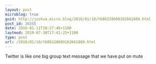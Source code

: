 ```yaml
---
layout: post
microblog: true
guid: http://joshua.micro.blog/2016/01/10/t686328609162661889.html
post_id: 36355
date: 2016-01-11T10:27:46+1100
lastmod: 2019-07-30T17:41:25+1100
type: post
url: /2016/01/10/t686328609162661889.html
---
```

Twitter is like one big group text message that we have put on mute

